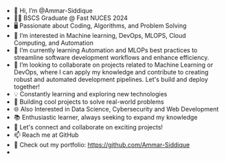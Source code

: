 - 👋 Hi, I’m @Ammar-Siddique
- 👨‍🎓 BSCS Graduate @ Fast NUCES 2024 
- 🖥️ Passionate about Coding, Algorithms, and Problem Solving
- 👀 I’m interested in Machine learning, DevOps, MLOPS, Cloud Computing, and Automation
- 🌱 I’m currently learning Automation and MLOPs best practices to streamline software development workflows and enhance efficiency.
- 💞️ I’m looking to collaborate on projects related to Machine Learning or DevOps, where I can apply my knowledge and contribute to creating robust and automated development pipelines. Let's build and deploy together!
- 💡 Constantly learning and exploring new technologies
- 🚀 Building cool projects to solve real-world problems
- 🌐 Also Interested in Data Science, Cybersecurity and Web Development
- 📚 Enthusiastic learner, always seeking to expand my knowledge
- 💬 Let's connect and collaborate on exciting projects!
- 📫 Reach me at GitHub
- 🌟 Check out my portfolio: https://github.com/Ammar-Siddique
- 
<!---
Ammar-Siddique/Ammar-Siddique is a ✨ special ✨ repository because its `README.md` (this file) appears on your GitHub profile.
You can click the Preview link to take a look at your changes.
--->
